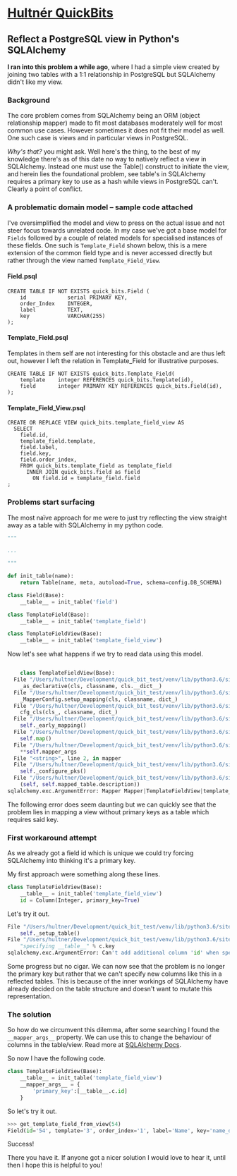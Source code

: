 # [Hultnér QuickBits](https://hultner.se)
## Reflect a PostgreSQL view in Python's SQLAlchemy
**I ran into this problem a while ago**, where I had a simple view created
by joining two tables with a 1:1 relationship in PostgreSQL but SQLAlchemy
didn't like my view.

### Background
The core problem comes from SQLAlchemy being an ORM (object relationship mapper)
made to fit most databases moderately well for most common use cases. However
sometimes it does not fit their model as well. One such case is views and in
particular views in PostgreSQL.

*Why's that?* you might ask. Well here's the thing, to the best of my knowledge
there's as of this date no way to natively reflect a view in SQLAlchemy. Instead
one must use the Table() construct to initiate the view, and herein lies the
foundational problem, see table's in SQLAlchemy requires a primary key to use
as a hash while views in PostgreSQL can't. Clearly a point of conflict.

### A problematic domain model – sample code attached
I've oversimplified the model and view to press on the actual issue and not
steer focus towards unrelated code. In my case we've got a base model for
`Fields` followed by a couple of related models for specialised instances of
these fields. One such is `Template_Field` shown below, this is a mere extension
of the common field type and is never accessed directly but rather through the
view named `Template_Field_View`.

#### Field.psql
```plpgsql
CREATE TABLE IF NOT EXISTS quick_bits.Field (
    id             serial PRIMARY KEY,
    order_Index    INTEGER,
    label          TEXT,
    key            VARCHAR(255)
);
```

#### Template_Field.psql
Templates in them self are not interesting for this obstacle and are thus left
out, however I left the relation in Template_Field for illustrative purposes.
```plpgsql
CREATE TABLE IF NOT EXISTS quick_bits.Template_Field(
    template    integer REFERENCES quick_bits.Template(id),
    field       integer PRIMARY KEY REFERENCES quick_bits.Field(id),
);
```

#### Template_Field_View.psql
```plpgsql
CREATE OR REPLACE VIEW quick_bits.template_field_view AS
  SELECT
    field.id,
    template_field.template,
    field.label,
    field.key,
    field.order_index,
    FROM quick_bits.template_field as template_field
      INNER JOIN quick_bits.field as field
        ON field.id = template_field.field
;
```


### Problems start surfacing
The most naïve approach for me were to just try reflecting the view straight
away as a table with SQLAlchemy in my python code.

```python
"""

...

"""

def init_table(name):
    return Table(name, meta, autoload=True, schema=config.DB_SCHEMA)

class Field(Base):
    __table__ = init_table('field')

class TemplateField(Base):
    __table__ = init_table('template_field')

class TemplateFieldView(Base):
    __table__ = init_table('template_field_view')

```

Now let's see what happens if we try to read data using this model.
```python

    class TemplateFieldView(Base):
  File "/Users/hultner/Development/quick_bit_test/venv/lib/python3.6/site-packages/sqlalchemy/ext/declarative/api.py", line 64, in __init__
    _as_declarative(cls, classname, cls.__dict__)
  File "/Users/hultner/Development/quick_bit_test/venv/lib/python3.6/site-packages/sqlalchemy/ext/declarative/base.py", line 88, in _as_declarative
    _MapperConfig.setup_mapping(cls, classname, dict_)
  File "/Users/hultner/Development/quick_bit_test/venv/lib/python3.6/site-packages/sqlalchemy/ext/declarative/base.py", line 103, in setup_mapping
    cfg_cls(cls_, classname, dict_)
  File "/Users/hultner/Development/quick_bit_test/venv/lib/python3.6/site-packages/sqlalchemy/ext/declarative/base.py", line 135, in __init__
    self._early_mapping()
  File "/Users/hultner/Development/quick_bit_test/venv/lib/python3.6/site-packages/sqlalchemy/ext/declarative/base.py", line 138, in _early_mapping
    self.map()
  File "/Users/hultner/Development/quick_bit_test/venv/lib/python3.6/site-packages/sqlalchemy/ext/declarative/base.py", line 534, in map
    **self.mapper_args
  File "<string>", line 2, in mapper
  File "/Users/hultner/Development/quick_bit_test/venv/lib/python3.6/site-packages/sqlalchemy/orm/mapper.py", line 677, in __init__
    self._configure_pks()
  File "/Users/hultner/Development/quick_bit_test/venv/lib/python3.6/site-packages/sqlalchemy/orm/mapper.py", line 1277, in _configure_pks
    (self, self.mapped_table.description))
sqlalchemy.exc.ArgumentError: Mapper Mapper|TemplateFieldView|template_field_view could not assemble any primary key columns for mapped table 'template_field_view'

```

The following error does seem daunting but we can quickly see that the problem
lies in mapping a view without primary keys as a table which requires said key.

### First workaround attempt
As we already got a field id which is unique we could try forcing SQLAlchemy
into thinking it's a primary key.

My first approach were something along these lines.
```python
class TemplateFieldView(Base):
    __table__ = init_table('template_field_view')
    id = Column(Integer, primary_key=True)
```

Let's try it out.
```python
File "/Users/hultner/Development/quick_bit_test/venv/lib/python3.6/site-packages/sqlalchemy/ext/declarative/base.py", line 131, in __init__
    self._setup_table()
File "/Users/hultner/Development/quick_bit_test/venv/lib/python3.6/site-packages/sqlalchemy/ext/declarative/base.py", line 403, in _setup_table
    "specifying __table__" % c.key
sqlalchemy.exc.ArgumentError: Can't add additional column 'id' when specifying __table__
```

Some progress but no cigar. We can now see that the problem is no longer the
primary key but rather that we can't specify new columns like this in a
reflected tables. This is because of the inner workings of SQLAlchemy have
already decided on the table structure and doesn't want to mutate this
representation.

### The solution
So how do we circumvent this dilemma, after some searching I found the
`__mapper_args__` property. We can use this to change the behaviour of columns
in the table/view. Read more at [SQLAlchemy Docs]( http://docs.sqlalchemy.org/en/latest/faq/ormconfiguration.html#how-do-i-map-a-table-that-has-no-primary-key).

So now I have the following code.
```python
class TemplateFieldView(Base):
    __table__ = init_table('template_field_view')
    __mapper_args__ = {
        'primary_key':[__table__.c.id]
    }
```

So let's try it out.
```python
>>> get_template_field_from_view(54)
Field(id='54', template='3', order_index='1', label='Name', key='name_data', type='FIRST_NAME')>
```

Success!

There you have it. If anyone got a nicer solution I would love to hear it,
until then I hope this is helpful to you!
